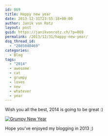```yaml
---
id: 869
title: Happy new year
date: 2013-12-31T23:55:18+00:00
author: Janik von Rotz
layout: post
guid: https://janikvonrotz.ch/?p=869
permalink: /2013/12/31/happy-new-year/
dsq_thread_id:
  - "2085040469"
categories:
  - Blog
tags:
  - "2014"
  - awesome
  - cat
  - grumpy
  - loves
  - new
  - whatever
  - year
---
```

Wish you all the best, 2014 is going to be great :)

<a href="https://janikvonrotz.ch/wp-content/uploads/2013/12/New-Years-1resized.jpg">![Grumpy New Year](https://janikvonrotz.ch/wp-content/uploads/2013/12/New-Years-1resized-300x199.jpg)</a>

Hope you've enjoyed my blogging in 2013 ;)